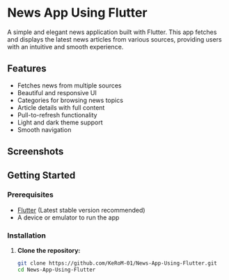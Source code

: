 # News App Using Flutter

A simple and elegant news application built with Flutter. This app fetches and displays the latest news articles from various sources, providing users with an intuitive and smooth experience.

## Features

- Fetches news from multiple sources
- Beautiful and responsive UI
- Categories for browsing news topics
- Article details with full content
- Pull-to-refresh functionality
- Light and dark theme support
- Smooth navigation

## Screenshots

<!-- Add screenshots of your app here -->
<!-- Example: -->
<!-- ![Home Screen](screenshots/home.png) -->

## Getting Started

### Prerequisites

- [Flutter](https://flutter.dev/docs/get-started/install) (Latest stable version recommended)
- A device or emulator to run the app

### Installation

1. **Clone the repository:**
   ```bash
   git clone https://github.com/KeRoM-01/News-App-Using-Flutter.git
   cd News-App-Using-Flutter
